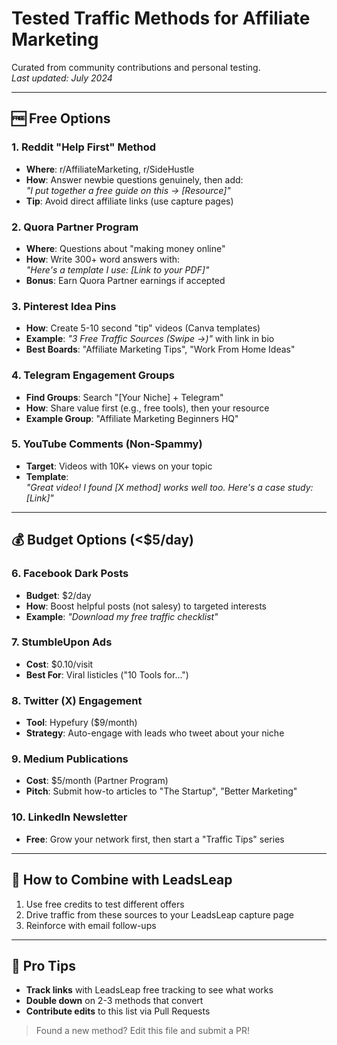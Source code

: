# Tested Traffic Methods for Affiliate Marketing

Curated from community contributions and personal testing.  
*Last updated: July 2024*

---

## 🆓 Free Options

### 1. Reddit "Help First" Method
- **Where**: r/AffiliateMarketing, r/SideHustle
- **How**: Answer newbie questions genuinely, then add:  
  *"I put together a free guide on this → [Resource]"*  
- **Tip**: Avoid direct affiliate links (use capture pages)

### 2. Quora Partner Program
- **Where**: Questions about "making money online"
- **How**: Write 300+ word answers with:  
  *"Here's a template I use: [Link to your PDF]"*  
- **Bonus**: Earn Quora Partner earnings if accepted

### 3. Pinterest Idea Pins
- **How**: Create 5-10 second "tip" videos (Canva templates)  
- **Example**: *"3 Free Traffic Sources (Swipe →)"* with link in bio  
- **Best Boards**: "Affiliate Marketing Tips", "Work From Home Ideas"

### 4. Telegram Engagement Groups
- **Find Groups**: Search "[Your Niche] + Telegram"  
- **How**: Share value first (e.g., free tools), then your resource  
- **Example Group**: "Affiliate Marketing Beginners HQ"

### 5. YouTube Comments (Non-Spammy)
- **Target**: Videos with 10K+ views on your topic  
- **Template**:  
  *"Great video! I found [X method] works well too. Here's a case study: [Link]"*  

---

## 💰 Budget Options (<$5/day)

### 6. Facebook Dark Posts
- **Budget**: $2/day  
- **How**: Boost helpful posts (not salesy) to targeted interests  
- **Example**: *"Download my free traffic checklist"*  

### 7. StumbleUpon Ads
- **Cost**: $0.10/visit  
- **Best For**: Viral listicles ("10 Tools for...")  

### 8. Twitter (X) Engagement
- **Tool**: Hypefury ($9/month)  
- **Strategy**: Auto-engage with leads who tweet about your niche  

### 9. Medium Publications
- **Cost**: $5/month (Partner Program)  
- **Pitch**: Submit how-to articles to "The Startup", "Better Marketing"  

### 10. LinkedIn Newsletter
- **Free**: Grow your network first, then start a "Traffic Tips" series  

---

## 🔄 How to Combine with LeadsLeap
1. Use free credits to test different offers  
2. Drive traffic from these sources to your LeadsLeap capture page  
3. Reinforce with email follow-ups  

---

## 📌 Pro Tips
- **Track links** with LeadsLeap free tracking to see what works  
- **Double down** on 2-3 methods that convert  
- **Contribute edits** to this list via Pull Requests  

> Found a new method? Edit this file and submit a PR!
